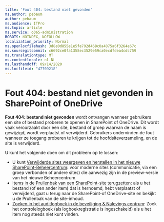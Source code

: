 ```yaml
---
title: 'Fout 404: bestand niet gevonden'
ms.author: pebaum
author: pebaum
ms.audience: ITPro
ms.topic: article
ms.service: o365-administration
ROBOTS: NOINDEX, NOFOLLOW
localization_priority: Normal
ms.openlocfilehash: 3d8e0d855e1e5fe702d468c0a4075a6f3264e67c
ms.sourcegitcommit: c6692ce0fa1358ec3529e59ca0ecdfdea4cdc759
ms.translationtype: MT
ms.contentlocale: nl-NL
ms.lasthandoff: 09/14/2020
ms.locfileid: "47709218"
---
```

# <a name="error-404-file-not-found-in-sharepoint-or-onedrive"></a>Fout 404: bestand niet gevonden in SharePoint of OneDrive

**Fout 404: bestand niet gevonden** wordt ontvangen wanneer gebruikers een site of bestand proberen te openen in SharePoint of OneDrive. Dit wordt vaak veroorzaakt door een site, bestand of groep waarvan de naam is gewijzigd, wordt verplaatst of verwijderd.
Gebruikers ondervinden de fout wanneer ze toegang proberen te krijgen tot de hoofdsiteverzameling, en de site is verwijderd.

U kunt het volgende doen om dit probleem op te lossen:
- U kunt [Verwijderde sites weergeven en herstellen in het nieuwe SharePoint-Beheercentrum](https://docs.microsoft.com/sharepoint/view-and-restore-deleted-sites-in-new-admin-center): voor moderne sites (communicatie, via een groep verbonden of andere sites) die aanwezig zijn in de preview-versie van het nieuwe Beheercentrum.
- [Items in de Prullenbak van een SharePoint-site terugzetten](https://support.office.com/article/Restore-items-in-the-Recycle-Bin-of-a-SharePoint-site-6df466b6-55f2-4898-8d6e-c0dff851a0be): als u het bestand (of een ander item) dat is hernoemd, hebt verplaatst of verwijderd, gaat u terug naar de SharePoint-of OneDrive-site en bekijkt u de Prullenbak van de site-inhoud.
- [Zoeken in het auditlogboek in de beveiliging &amp; Nalevings centrum](https://docs.microsoft.com/microsoft-365/compliance/search-the-audit-log-in-security-and-compliance): Zoek het controlelogboek (als logboekregistratie is ingeschakeld) als u het item nog steeds niet kunt vinden.